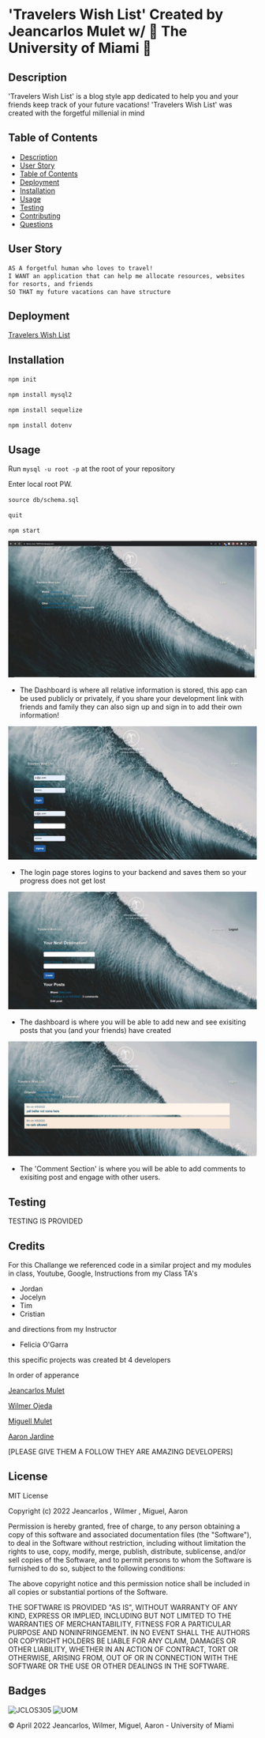 # 'Travelers Wish List' Created by Jeancarlos Mulet w/ 🙌 The University of Miami 🙌

## Description

'Travelers Wish List' is a blog style app dedicated to help you and your friends keep track of your future vacations!
'Travelers Wish List' was created with the forgetful millenial in mind

## Table of Contents
- [Description](#description)
- [User Story](#user-story)
- [Table of Contents](#table-of-contents)
- [Deployment](#deployment)
- [Installation](#installation)
- [Usage](#usage)
- [Testing](#testing)
- [Contributing](#contributing)
- [Questions](#questions)

## User Story
  
```
AS A forgetful human who loves to travel!
I WANT an application that can help me allocate resources, websites for resorts, and friends 
SO THAT my future vacations can have structure
```

## Deployment

[Travelers Wish List](https://fierce-cove-76693.herokuapp.com/)
  


## Installation

`npm init`

`npm install mysql2`

`npm install sequelize`

`npm install dotenv`
  
## Usage  
  
Run `mysql -u root -p` at the root of your repository 

Enter local root PW.

`source db/schema.sql`

`quit`

  
`npm start`

![HOMEPAGE](https://github.com/JCLOS305/Travelers-Wish-List/blob/main/public/images/homepage.PNG?raw=true)

- The Dashboard is where all relative information is stored, this app can be used publicly or privately, if you share your development link with friends and family they can also sign up and sign in to add their own information!

![LOGIN](https://github.com/JCLOS305/Travelers-Wish-List/blob/main/public/images/login-page.PNG?raw=true)

- The login page stores logins to your backend and saves them so your progress does not get lost

![DASHBOARD](https://github.com/JCLOS305/Travelers-Wish-List/blob/main/public/images/dashboard.PNG?raw=true)

- The dashboard is where you will be able to add new and see exisiting posts that you (and your friends) have created

![commentSection](https://github.com/JCLOS305/Travelers-Wish-List/blob/main/public/images/comment-section.PNG?raw=true)

- The 'Comment Section' is where you will be able to add comments to exisiting post and engage with other users.

## Testing

TESTING IS PROVIDED


## Credits

For this Challange we referenced code in a similar project and my modules in class, Youtube, Google, Instructions from my Class TA's

- Jordan 
- Jocelyn 
- Tim 
- Cristian 

and directions from my Instructor

- Felicia O'Garra

this specific projects was created bt 4 developers

In order of apperance 

[Jeancarlos Mulet](https://github.com/jclos305)

[Wilmer Ojeda](https://github.com/wilmerojeda13)

[Miguell Mulet]()

[Aaron Jardine]()

[PLEASE GIVE THEM A FOLLOW THEY ARE AMAZING DEVELOPERS]

## License

MIT License

Copyright (c) 2022 Jeancarlos , Wilmer , Miguel, Aaron

Permission is hereby granted, free of charge, to any person obtaining a copy
of this software and associated documentation files (the "Software"), to deal
in the Software without restriction, including without limitation the rights
to use, copy, modify, merge, publish, distribute, sublicense, and/or sell
copies of the Software, and to permit persons to whom the Software is
furnished to do so, subject to the following conditions:

The above copyright notice and this permission notice shall be included in all
copies or substantial portions of the Software.

THE SOFTWARE IS PROVIDED "AS IS", WITHOUT WARRANTY OF ANY KIND, EXPRESS OR
IMPLIED, INCLUDING BUT NOT LIMITED TO THE WARRANTIES OF MERCHANTABILITY,
FITNESS FOR A PARTICULAR PURPOSE AND NONINFRINGEMENT. IN NO EVENT SHALL THE
AUTHORS OR COPYRIGHT HOLDERS BE LIABLE FOR ANY CLAIM, DAMAGES OR OTHER
LIABILITY, WHETHER IN AN ACTION OF CONTRACT, TORT OR OTHERWISE, ARISING FROM,
OUT OF OR IN CONNECTION WITH THE SOFTWARE OR THE USE OR OTHER DEALINGS IN THE
SOFTWARE.


## Badges

![JCLOS305](https://img.shields.io/badge/Orchestrated%20by-JCLOS305-blue)
![UOM](https://img.shields.io/badge/University%20of-Miami-orange)


© April 2022  Jeancarlos, Wilmer, Miguel, Aaron - University of Miami
